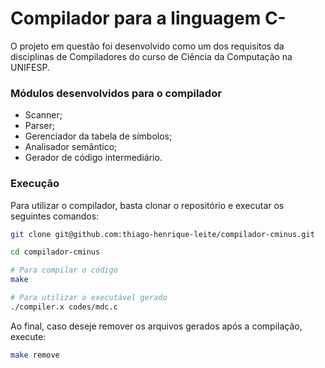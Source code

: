 # Compilador para a linguagem C-

O projeto em questão foi desenvolvido como um dos requisitos da disciplinas de Compiladores do curso de Ciência da Computação na UNIFESP.

### Módulos desenvolvidos para o compilador

- Scanner;
- Parser;
- Gerenciador da tabela de símbolos;
- Analisador semântico;
- Gerador de código intermediário.

### Execução

Para utilizar o compilador, basta clonar o repositório e executar os seguintes comandos:

```bash
git clone git@github.com:thiago-henrique-leite/compilador-cminus.git

cd compilador-cminus

# Para compilar o código
make

# Para utilizar o executável gerado
./compiler.x codes/mdc.c
```

Ao final, caso deseje remover os arquivos gerados após a compilação, execute:

```bash
make remove
```
